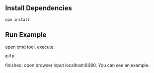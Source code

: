 ## Install Dependencies
```
npm install
```

## Run Example

open cmd tool, execute: 

```
gulp
```

finished, open browser input localhost:8080, You can see an example.

